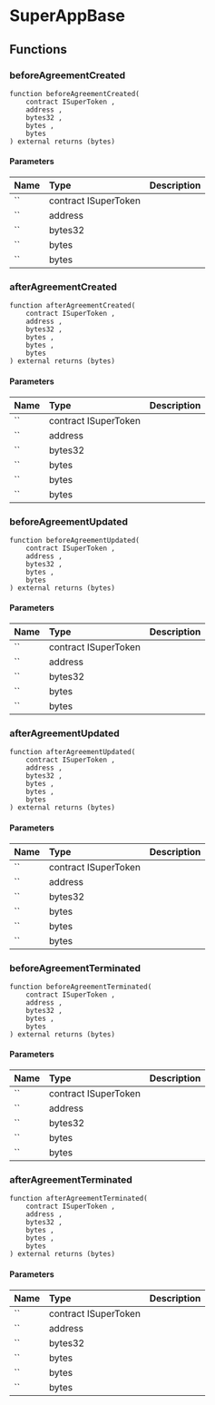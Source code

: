 # SuperAppBase

## Functions

### beforeAgreementCreated

```solidity
function beforeAgreementCreated(
    contract ISuperToken ,
    address ,
    bytes32 ,
    bytes ,
    bytes 
) external returns (bytes)
```

#### Parameters

| Name | Type | Description |
| :--- | :--- | :---------- |
| `` | contract ISuperToken |  |
| `` | address |  |
| `` | bytes32 |  |
| `` | bytes |  |
| `` | bytes |  |

### afterAgreementCreated

```solidity
function afterAgreementCreated(
    contract ISuperToken ,
    address ,
    bytes32 ,
    bytes ,
    bytes ,
    bytes 
) external returns (bytes)
```

#### Parameters

| Name | Type | Description |
| :--- | :--- | :---------- |
| `` | contract ISuperToken |  |
| `` | address |  |
| `` | bytes32 |  |
| `` | bytes |  |
| `` | bytes |  |
| `` | bytes |  |

### beforeAgreementUpdated

```solidity
function beforeAgreementUpdated(
    contract ISuperToken ,
    address ,
    bytes32 ,
    bytes ,
    bytes 
) external returns (bytes)
```

#### Parameters

| Name | Type | Description |
| :--- | :--- | :---------- |
| `` | contract ISuperToken |  |
| `` | address |  |
| `` | bytes32 |  |
| `` | bytes |  |
| `` | bytes |  |

### afterAgreementUpdated

```solidity
function afterAgreementUpdated(
    contract ISuperToken ,
    address ,
    bytes32 ,
    bytes ,
    bytes ,
    bytes 
) external returns (bytes)
```

#### Parameters

| Name | Type | Description |
| :--- | :--- | :---------- |
| `` | contract ISuperToken |  |
| `` | address |  |
| `` | bytes32 |  |
| `` | bytes |  |
| `` | bytes |  |
| `` | bytes |  |

### beforeAgreementTerminated

```solidity
function beforeAgreementTerminated(
    contract ISuperToken ,
    address ,
    bytes32 ,
    bytes ,
    bytes 
) external returns (bytes)
```

#### Parameters

| Name | Type | Description |
| :--- | :--- | :---------- |
| `` | contract ISuperToken |  |
| `` | address |  |
| `` | bytes32 |  |
| `` | bytes |  |
| `` | bytes |  |

### afterAgreementTerminated

```solidity
function afterAgreementTerminated(
    contract ISuperToken ,
    address ,
    bytes32 ,
    bytes ,
    bytes ,
    bytes 
) external returns (bytes)
```

#### Parameters

| Name | Type | Description |
| :--- | :--- | :---------- |
| `` | contract ISuperToken |  |
| `` | address |  |
| `` | bytes32 |  |
| `` | bytes |  |
| `` | bytes |  |
| `` | bytes |  |

